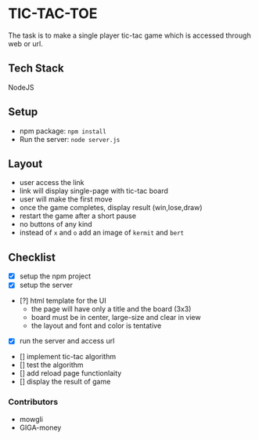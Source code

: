 # TIC-TAC-TOE

The task is to make a single player tic-tac game which is accessed through web or url.

## Tech Stack

NodeJS

## Setup

- npm package: `npm install`
- Run the server: `node server.js`


## Layout

- user access the link
- link will display single-page with tic-tac board
- user will make the first move
- once the game completes, display result (win,lose,draw)
- restart the game after a short pause
- no buttons of any kind
- instead of `x` and `o` add an image of `kermit` and `bert`

## Checklist

- [x] setup the npm project
- [x] setup the server
- [?] html template for the UI 
   - the page will have only a title and the board (3x3)
   - board must be in center, large-size and clear in view
   - the layout and font and color is tentative
- [x] run the server and access url
- [] implement tic-tac algorithm
- [] test the algorithm
- [] add reload page functionlaity
- [] display the result of game


### Contributors

- mowgli
- GIGA-money

